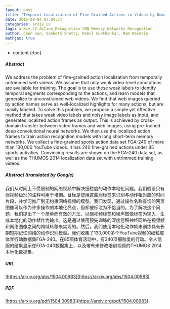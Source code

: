 ```yaml
---
layout: post
title: "Temporal Localization of Fine-Grained Actions in Videos by Domain Transfer from Web Images"
date: 2015-08-04 07:04:34
categories: arXiv_CV
tags: arXiv_CV Action_Recognition CNN Memory_Networks Recognition
author: Chen Sun, Sanketh Shetty, Rahul Sukthankar, Ram Nevatia
mathjax: true
---
```


* content
{:toc}

##### Abstract
We address the problem of fine-grained action localization from temporally untrimmed web videos. We assume that only weak video-level annotations are available for training. The goal is to use these weak labels to identify temporal segments corresponding to the actions, and learn models that generalize to unconstrained web videos. We find that web images queried by action names serve as well-localized highlights for many actions, but are noisily labeled. To solve this problem, we propose a simple yet effective method that takes weak video labels and noisy image labels as input, and generates localized action frames as output. This is achieved by cross-domain transfer between video frames and web images, using pre-trained deep convolutional neural networks. We then use the localized action frames to train action recognition models with long short-term memory networks. We collect a fine-grained sports action data set FGA-240 of more than 130,000 YouTube videos. It has 240 fine-grained actions under 85 sports activities. Convincing results are shown on the FGA-240 data set, as well as the THUMOS 2014 localization data set with untrimmed training videos.

##### Abstract (translated by Google)
我们从时间上不受限制的网络视频中解决细粒度的动作本地化问题。我们假设只有弱视频级别的注释可用于培训。目标是使用这些弱标签来识别与动作相对应的时间片段，并学习推广到无约束网络视频的模型。我们发现，通过操作名称查询的网页图像可以作为许多操作的本地化亮点，但却被标注为不恰当的。为了解决这个问题，我们提出了一个简单而有效的方法，以弱视频标签和噪声图像标签为输入，生成本地化的动作帧作为输出。这是通过使用预先训练的深度卷积神经网络在视频帧和网络图像之间的跨域转移来实现的。然后，我们使用本地化动作帧来训练具有长期短期记忆网络的动作识别模型。我们收集了130,000多个YouTube视频的细粒度体育行动数据集FGA-240。在85项体育活动中，有240项细粒度的行动。令人信服的结果显示在FGA-240数据集上，以及带有未修改培训视频的THUMOS 2014本地化数据集。

##### URL
[https://arxiv.org/abs/1504.00983](https://arxiv.org/abs/1504.00983)

##### PDF
[https://arxiv.org/pdf/1504.00983](https://arxiv.org/pdf/1504.00983)

